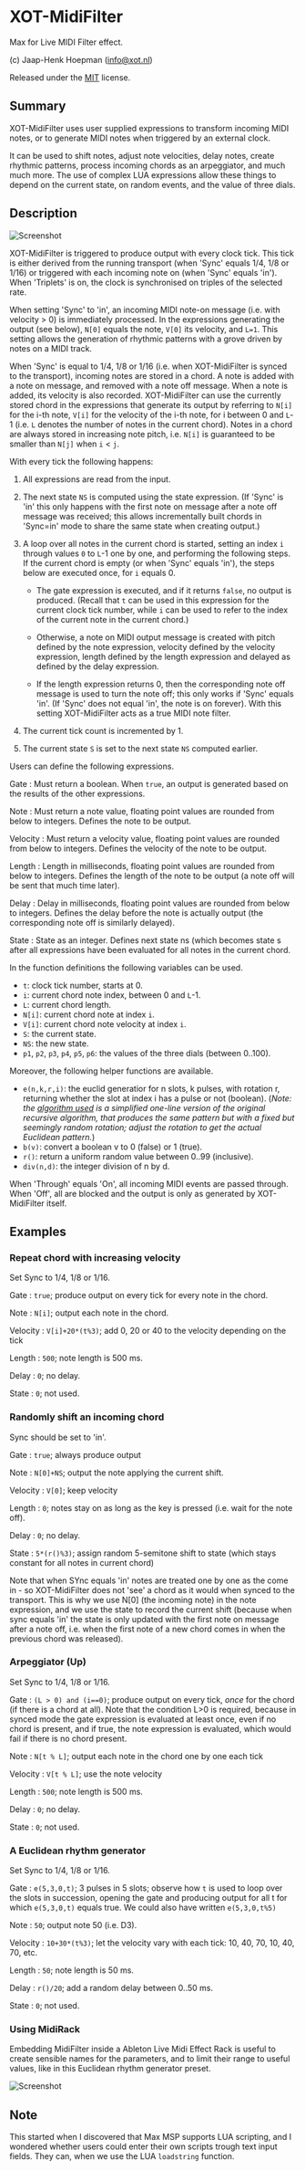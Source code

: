 # XOT-MidiFilter

Max for Live MIDI Filter effect.

(c) Jaap-Henk Hoepman (info@xot.nl)

Released under the [MIT](https://opensource.org/licenses/MIT) license. 

## Summary

XOT-MidiFilter uses user supplied expressions to transform incoming MIDI notes, or to generate MIDI notes when triggered by an external clock. 

It can be used to shift notes, adjust note velocities, delay notes, create rhythmic patterns, process incoming chords as an arpeggiator, and much much more. The use of complex LUA expressions allow these things to depend on the current state, on random events, and the value of three dials.

## Description

![Screenshot](Screenshot.png "Screenshot")


XOT-MidiFilter is triggered to produce output with every clock tick. This tick is either derived from the running transport (when 'Sync' equals 1/4, 1/8 or 1/16) or triggered with each incoming note on (when 'Sync' equals 'in'). When 'Triplets' is on, the clock is synchronised on triples of the selected rate. 

When setting 'Sync' to 'in', an incoming MIDI note-on message (i.e. with velocity > 0) is immediately processed. In the expressions generating the output (see below), `N[0]` equals the note, `V[0]` its velocity, and `L=1`. This setting allows the generation of rhythmic patterns with a grove driven by notes on a MIDI track. 

When 'Sync' is equal to 1/4, 1/8 or 1/16 (i.e. when XOT-MidiFilter is synced to the transport), incoming notes are stored in a chord. A note is added with a note on message, and removed with a note off message. When a note is added, its velocity is also recorded. XOT-MidiFilter can use the currently stored chord in the expressions that generate its output by referring to `N[i]` for the i-th note, `V[i]` for the velocity of the i-th note, for i between 0 and `L`-1 (i.e. `L` denotes the number of notes in the current chord). Notes in a chord are always stored in increasing note pitch, i.e. `N[i]` is guaranteed to be smaller than `N[j]` when `i` < `j`.

With every tick the following happens:

1. All expressions are read from the input.
2. The next state `NS` is computed using the state expression. (If 'Sync' is 'in' this only happens with the first note on message after a note off message was received; this allows incrementally built chords in 'Sync=in' mode to share the same state when creating output.)
3. A loop over all notes in the current chord is started, setting an index
   `i` through values `0` to `L`-1 one by one, and performing the following steps. If the current chord is empty (or when 'Sync' equals 'in'), the steps below are executed once, for `i` equals 0.
   
   - The gate expression is executed, and if it returns `false`, no output is produced. (Recall that `t` can be used in this expression for the current clock tick number, while `i` can be used to refer to the index of the current note in the current chord.)
   
   - Otherwise, a note on MIDI output message is created with pitch defined by the note expression, velocity defined by the velocity expression, length defined by the length expression and delayed as defined by the delay expression.
   
   - If the length expression returns 0, then the corresponding note off message is used to turn the note off; this only works if 'Sync' equals 'in'. (If 'Sync' does not equal 'in', the note is on forever). With this setting XOT-MidiFilter acts as a true MIDI note filter.
   
4. The current tick count is incremented by 1.
5. The current state `S` is set to the next state `NS` computed earlier.

Users can define the following expressions.

Gate
: Must return a boolean. When `true`, an output is generated based on the results of the other expressions. 

Note
: Must return a note value, floating point values are rounded from below to integers. Defines the note to be output.

Velocity
: Must return a velocity value, floating point values are rounded from below to integers. Defines the velocity of the note to be output.

Length
: Length in milliseconds, floating point values are rounded from below to integers. Defines the length of the note to be output (a note off will be sent that much time later).

Delay
: Delay in milliseconds, floating point values are rounded from below to integers. Defines the delay before the note is actually output (the corresponding note off is similarly delayed).

State
: State as an integer. Defines next state ns (which becomes state s after all expressions have been evaluated for all notes in the current chord.


In the function definitions the following variables can be used.

- `t`: clock tick number, starts at 0.
- `i`: current chord note index, between 0 and `L`-1.
- `L`: current chord length.
- `N[i]`: current chord note at index `i`.
- `V[i]`: current chord note velocity at index `i`.
- `S`: the current state.
- `NS`: the new state.
- `p1`, `p2`, `p3`, `p4`, `p5`, `p6`: the values of the three dials (between 0..100).

Moreover, the following helper functions are available.

- `e(n,k,r,i)`: the euclid generatior for n slots, k pulses, with rotation r, returning whether the slot at index i has a pulse or not (boolean). (*Note: the [algorithm used](https://paulbatchelor.github.io/sndkit/euclid/) is a simplified one-line version of the original recursive algorithm, that produces the same pattern but with a fixed but seemingly random rotation; adjust the rotation to get the actual Euclidean pattern.*) 
- `b(v)`: convert a boolean v to 0 (false) or 1 (true).
- `r()`: return a uniform random value between 0..99 (inclusive).
- `div(n,d)`: the integer division of n by d.

When 'Through' equals 'On', all incoming MIDI events are passed through. When 'Off', all are blocked and the output is only as generated by XOT-MidiFilter itself.

## Examples

### Repeat chord with increasing velocity

Set Sync to 1/4, 1/8 or 1/16.

Gate
: `true`; produce output on every tick for every note in the chord.

Note
: `N[i]`; output each note in the chord.

Velocity
: `V[i]+20*(t%3)`; add 0, 20 or 40 to the velocity depending on the tick

Length
: `500`; note length is 500 ms.

Delay
: `0`; no delay.

State
: `0`; not used.


### Randomly shift an incoming chord

Sync should be set to 'in'. 

Gate
: `true`; always produce output

Note
: `N[0]+NS`; output the note applying the current shift. 

Velocity
: `V[0]`; keep velocity

Length
: `0`; notes stay on as long as the key is pressed (i.e. wait for the note off).

Delay
: `0`; no delay.

State
: `5*(r()%3)`; assign random 5-semitone shift to state (which stays constant for all notes in current chord)

Note that when SYnc equals 'in' notes are treated one by one as the come in - so XOT-MidiFilter does not 'see' a chord as it would when synced to the transport. This is why we use N[0] (the incoming note) in the note expression, and we use the state to record the current shift (because when sync equals 'in' the state is only updated with the first note on message after a note off, i.e. when the first note of a new chord comes in when the previous chord was released).

### Arpeggiator (Up)

Set Sync to 1/4, 1/8 or 1/16.

Gate
: `(L > 0) and (i==0)`; produce output on every tick, *once* for the chord (if there is a chord at all). Note that the condition L>0 is required, because in synced mode the gate expression is evaluated at least once, even if no chord is present, and if true, the note expression is evaluated, which would fail if there is no chord present. 

Note
: `N[t % L]`; output each note in the chord one by one each tick

Velocity
: `V[t % L]`; use the note velocity

Length
: `500`; note length is 500 ms.

Delay
: `0`; no delay.

State
: `0`; not used.

### A Euclidean rhythm generator

Set Sync to 1/4, 1/8 or 1/16.

Gate
: `e(5,3,0,t)`; 3 pulses in 5 slots; observe how `t` is used to loop over the slots in succession, opening the gate and producing output for all t for which `e(5,3,0,t)` equals true. We could also have written `e(5,3,0,t%5)`

Note
: `50`; output note 50 (i.e. D3).

Velocity
: `10+30*(t%3)`; let the velocity vary with each tick: 10, 40, 70, 10, 40, 70, etc.

Length
: `50`; note length is 50 ms.

Delay
: `r()/20`; add a random delay between 0..50 ms.

State
: `0`; not used.

### Using MidiRack

Embedding MidiFilter inside a Ableton Live Midi Effect Rack is useful to create sensible names for the parameters, and to limit their range to useful values, like in this Euclidean rhythm generator preset.

![Screenshot](Screenshot2.png "Screenshot")

## Note

This started when I discovered that Max MSP supports LUA scripting, and I wondered whether users could enter their own scripts trough text input fields. They can, when we use the LUA `loadstring` function.
